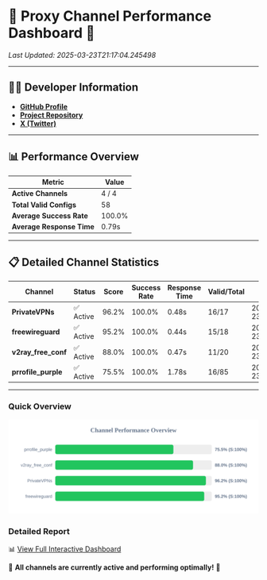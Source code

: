 # 🌟 Proxy Channel Performance Dashboard 🌟

_Last Updated: 2025-03-23T21:17:04.245498_

---

## 👩‍💻 Developer Information

- **[GitHub Profile](https://github.com/4n0nymou3)**  
- **[Project Repository](https://github.com/4n0nymou3/multi-proxy-config-fetcher)**  
- **[X (Twitter)](https://x.com/4n0nymou3)**  

---

## 📊 Performance Overview

| Metric                | Value       |
|-----------------------|-------------|
| **Active Channels**   | 4 / 4       |
| **Total Valid Configs** | 58          |
| **Average Success Rate** | 100.0%      |
| **Average Response Time** | 0.79s       |

---

## 📋 Detailed Channel Statistics

| Channel          | Status     | Score  | Success Rate | Response Time | Valid/Total | Last Success               |
|------------------|------------|--------|--------------|---------------|-------------|----------------------------|
| **PrivateVPNs**  | ✅ Active  | 96.2%  | 100.0% | 0.48s         | 16/17       | 2025-03-23T21:17:03.780950 |
| **freewireguard**  | ✅ Active  | 95.2%  | 100.0% | 0.44s         | 15/18       | 2025-03-23T21:17:04.243659 |
| **v2ray_free_conf**  | ✅ Active  | 88.0%  | 100.0% | 0.47s         | 11/20       | 2025-03-23T21:17:03.269789 |
| **prrofile_purple**  | ✅ Active  | 75.5%  | 100.0% | 1.78s         | 16/85       | 2025-03-23T21:17:02.751832 |

---

### Quick Overview
<div align="center">
  <a href="https://raw.githubusercontent.com/nullluser/NullRepo/refs/heads/main/assets/channel_stats_chart.svg">
    <img src="https://raw.githubusercontent.com/nullluser/NullRepo/refs/heads/main/assets/channel_stats_chart.svg" alt="Source Performance Statistics" width="800">
  </a>
</div>

### Detailed Report
📊 [View Full Interactive Dashboard](https://htmlpreview.github.io/?https://github.com/nullluser/NullRepo/blob/main/assets/performance_report.html)

🎉 **All channels are currently active and performing optimally!** 🎉
